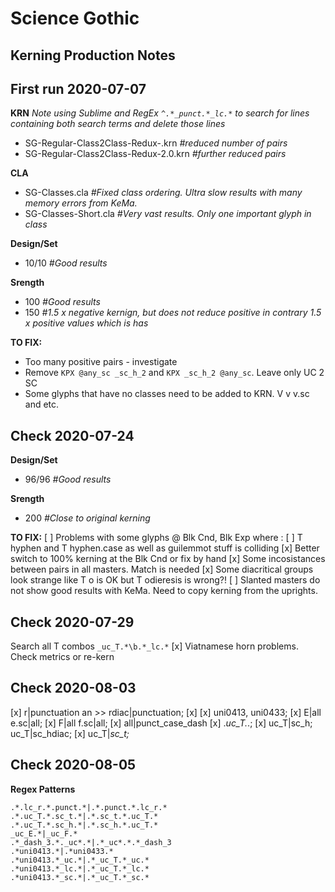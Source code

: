# Science Gothic
## Kerning Production Notes

## First run 2020-07-07
**KRN**
_Note using Sublime and RegEx `^.*_punct.*_lc.*` to search for lines containing both search terms and delete those lines_
- SG-Regular-Class2Class-Redux-.krn _#reduced number of pairs_
- SG-Regular-Class2Class-Redux-2.0.krn _#further reduced pairs_

**CLA**
- SG-Classes.cla _#Fixed class ordering. Ultra slow results with many memory errors from KeMa._
- SG-Classes-Short.cla _#Very vast results. Only one important glyph in class_

**Design/Set**
- 10/10 _#Good results_

**Srength**
- 100 _#Good results_
- 150 _#1.5 x negative kernign, but does not reduce positive in contrary 1.5 x positive values which is has_

**TO FIX:**
- Too many positive pairs - investigate
- Remove  `KPX @any_sc _sc_h_2` and `KPX _sc_h_2 @any_sc`. Leave only UC 2 SC
- Some glyphs that have no classes need to be added to KRN. V v v.sc and etc.

## Check 2020-07-24

**Design/Set**
- 96/96 _#Good results_

**Srength**
- 200 _#Close to original kerning_

**TO FIX:**
[ ] Problems with some glyphs @ Blk Cnd, Blk Exp where :
    [ ] T hyphen and T hyphen.case as well as guilemmot stuff is colliding
    [x] Better switch to 100% kerning at the Blk Cnd or fix by hand
[x] Some incosistances between pairs in all masters. Match is needed
[x] Some diacritical groups look strange like T o is OK but T odieresis is wrong?!
[ ] Slanted masters do not show good results with KeMa. Need to copy kerning from the uprights.

## Check 2020-07-29
Search all T combos ```_uc_T.*\b.*_lc.*```
[x] Viatnamese horn problems. Check metrics or re-kern

## Check 2020-08-03
[x] r|punctuation an >> rdiac|punctuation; [x]
[x] uni0413, uni0433; 
[x] E|all e.sc|all; 
[x] F|all f.sc|all;
[x] all|punct_case_dash
[x] .*uc_T.*.;
[x] uc_T|sc_h; uc_T|sc_hdiac;
[x] uc_T|_sc_t;_

## Check 2020-08-05
**Regex Patterns**
```
.*.lc_r.*.punct.*|.*.punct.*.lc_r.*
.*.uc_T.*.sc_t.*|.*.sc_t.*.uc_T.*
.*.uc_T.*.sc_h.*|.*.sc_h.*.uc_T.*
_uc_E.*|_uc_F.*
.*_dash_3.*._uc*.*|.*_uc*.*.*_dash_3
.*uni0413.*|.*uni0433.*
.*uni0413.*_uc.*|.*_uc_T.*_uc.*
.*uni0413.*_lc.*|.*_uc_T.*_lc.*
.*uni0413.*_sc.*|.*_uc_T.*_sc.*
```